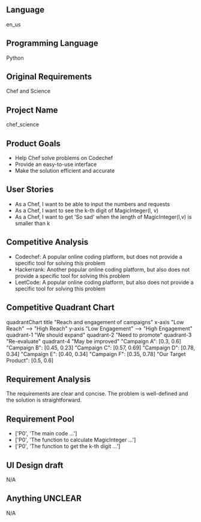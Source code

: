 ## Language

en_us

## Programming Language

Python

## Original Requirements

Chef and Science

## Project Name

chef_science

## Product Goals

- Help Chef solve problems on Codechef
- Provide an easy-to-use interface
- Make the solution efficient and accurate

## User Stories

- As a Chef, I want to be able to input the numbers and requests
- As a Chef, I want to see the k-th digit of MagicInteger(l, v)
- As a Chef, I want to get 'So sad' when the length of MagicInteger(l,v) is smaller than k

## Competitive Analysis

- Codechef: A popular online coding platform, but does not provide a specific tool for solving this problem
- Hackerrank: Another popular online coding platform, but also does not provide a specific tool for solving this problem
- LeetCode: A popular online coding platform, but also does not provide a specific tool for solving this problem

## Competitive Quadrant Chart

quadrantChart
    title "Reach and engagement of campaigns"
    x-axis "Low Reach" --> "High Reach"
    y-axis "Low Engagement" --> "High Engagement"
    quadrant-1 "We should expand"
    quadrant-2 "Need to promote"
    quadrant-3 "Re-evaluate"
    quadrant-4 "May be improved"
    "Campaign A": [0.3, 0.6]
    "Campaign B": [0.45, 0.23]
    "Campaign C": [0.57, 0.69]
    "Campaign D": [0.78, 0.34]
    "Campaign E": [0.40, 0.34]
    "Campaign F": [0.35, 0.78]
    "Our Target Product": [0.5, 0.6]

## Requirement Analysis

The requirements are clear and concise. The problem is well-defined and the solution is straightforward.

## Requirement Pool

- ['P0', 'The main code ...']
- ['P0', 'The function to calculate MagicInteger ...']
- ['P0', 'The function to get the k-th digit ...']

## UI Design draft

N/A

## Anything UNCLEAR

N/A

